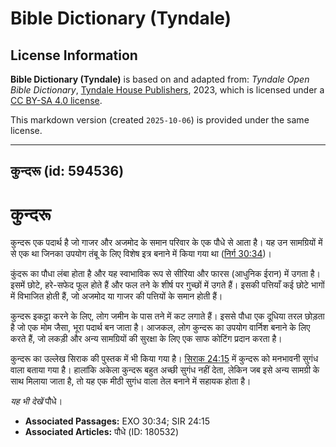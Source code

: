 # Bible Dictionary (Tyndale)

## License Information

**Bible Dictionary (Tyndale)** is based on and adapted from: _Tyndale Open Bible Dictionary_, [Tyndale House Publishers](https://tyndaleopenresources.com/), 2023, which is licensed under a [CC BY-SA 4.0 license](https://creativecommons.org/licenses/by-sa/4.0/legalcode.en).

This markdown version (created `2025-10-06`) is provided under the same license.



--------------------------------

## कुन्दरू (id: 594536)

कुन्दरू
=======

कुन्दरू एक पदार्थ है जो गाजर और अजमोद के समान परिवार के एक पौधे से आता है। यह उन सामग्रियों में से एक था जिनका उपयोग तंबू के लिए विशेष इत्र बनाने में किया गया था ([निर्ग 30:34](https://ref.ly/Exod30:34))।

कुंदरू का पौधा लंबा होता है और यह स्वाभाविक रूप से सीरिया और फारस (आधुनिक ईरान) में उगता है। इसमें छोटे, हरे\-सफेद फूल होते हैं और फल तने के शीर्ष पर गुच्छों में उगते हैं। इसकी पत्तियाँ कई छोटे भागों में विभाजित होती हैं, जो अजमोद या गाजर की पत्तियों के समान होती हैं।

कुन्दरू इकट्ठा करने के लिए, लोग जमीन के पास तने में कट लगाते हैं। इससे पौधा एक दूधिया तरल छोड़ता है जो एक मोम जैसा, भूरा पदार्थ बन जाता है। आजकल, लोग कुन्दरू का उपयोग वार्निश बनाने के लिए करते हैं, जो लकड़ी और अन्य सामग्रियों की सुरक्षा के लिए एक साफ कोटिंग प्रदान करता है।

कुन्दरू का उल्लेख सिराक की पुस्तक में भी किया गया है। [सिराक 24:15](https://ref.ly/Sir24:15) में कुन्दरू को मनभावनी सुगंध वाला बताया गया है। हालांकि अकेला कुन्दरू बहुत अच्छी सुगंध नहीं देता, लेकिन जब इसे अन्य सामग्री के साथ मिलाया जाता है, तो यह एक मीठी सुगंध वाला तेल बनाने में सहायक होता है।

*यह भी देखें* पौधे।

* **Associated Passages:** EXO 30:34; SIR 24:15
* **Associated Articles:** पौधे (ID: 180532)

